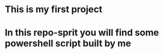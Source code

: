   # This is my first project
  # In this repo-sprit you will find some powershell script built by me
  
